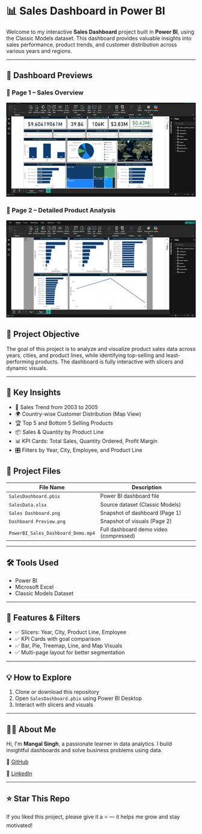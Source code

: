 # 📊 Sales Dashboard in Power BI

Welcome to my interactive **Sales Dashboard** project built in **Power BI**, using the Classic Models dataset. This dashboard provides valuable insights into sales performance, product trends, and customer distribution across various years and regions.

---


## 📸 Dashboard Previews

### 🔹 Page 1 – Sales Overview
![Sales Dashboard Page 1](Dashborad%20Preview.png)

### 🔹 Page 2 – Detailed Product Analysis
![Sales Dashboard Page 2](Sales%20Dashboard.png)



## 🚀 Project Objective

The goal of this project is to analyze and visualize product sales data across years, cities, and product lines, while identifying top-selling and least-performing products. The dashboard is fully interactive with slicers and dynamic visuals.

---


## 🎯 Key Insights

- 📅 Sales Trend from 2003 to 2005
- 🌍 Country-wise Customer Distribution (Map View)
- 🏆 Top 5 and Bottom 5 Selling Products
- 📦 Sales & Quantity by Product Line
- 📊 KPI Cards: Total Sales, Quantity Ordered, Profit Margin
- 🎛️ Filters by Year, City, Employee, and Product Line




## 📁 Project Files

| File Name                         | Description                              |
|----------------------------------|------------------------------------------|
| `SalesDashboard.pbix`            | Power BI dashboard file                  |
| `SalesData.xlsx`                 | Source dataset (Classic Models)          |
| `Sales Dashboard.png`            | Snapshot of dashboard (Page 1)           |
| `Dashboard Preview.png`          | Snapshot of visuals (Page 2)             |
| `PowerBI_Sales_Dashboard_Demo.mp4` | Full dashboard demo video (compressed)  |

---

## 🛠 Tools Used

- Power BI
- Microsoft Excel
- Classic Models Dataset

---

## 📌 Features & Filters

- ✅ Slicers: Year, City, Product Line, Employee
- ✅ KPI Cards with goal comparison
- ✅ Bar, Pie, Treemap, Line, and Map Visuals
- ✅ Multi-page layout for better segmentation

---


## 💡 How to Explore

1. Clone or download this repository
2. Open `SalesDashboard.pbix` using Power BI Desktop
3. Interact with slicers and visuals

---


## 🙋‍♂️ About Me

Hi, I'm **Mangal Singh**, a passionate learner in data analytics. I build insightful dashboards and solve business problems using data.

🔗 [GitHub](https://github.com/mangal-singh001)  

🔗 [LinkedIn](https://www.linkedin.com/in/mangal-singh123/)

---



## ⭐ Star This Repo

If you liked this project, please give it a ⭐ — it helps me grow and stay motivated!

